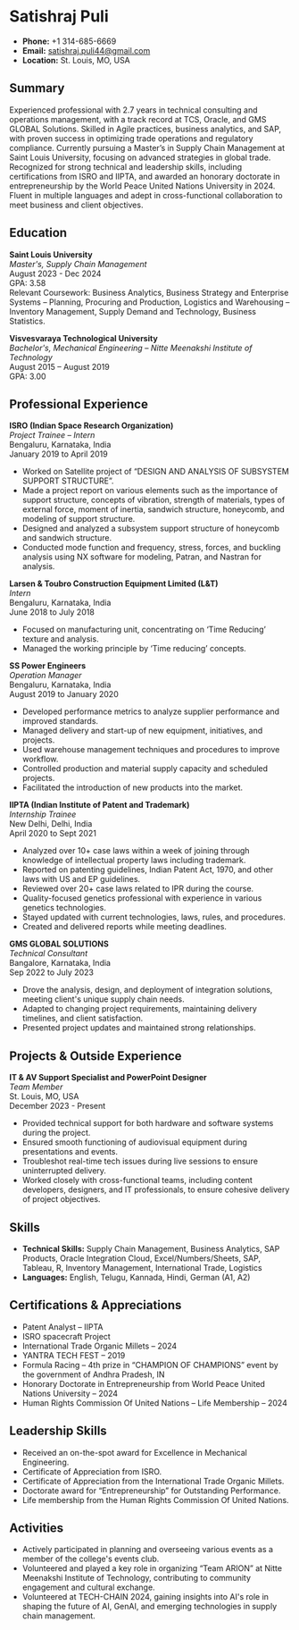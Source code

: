 # Satishraj Puli

- **Phone:** +1 314-685-6669
- **Email:** satishraj.puli44@gmail.com
- **Location:** St. Louis, MO, USA

## Summary

Experienced professional with 2.7 years in technical consulting and operations management, with a track record at TCS, Oracle, and GMS GLOBAL Solutions. Skilled in Agile practices, business analytics, and SAP, with proven success in optimizing trade operations and regulatory compliance. Currently pursuing a Master’s in Supply Chain Management at Saint Louis University, focusing on advanced strategies in global trade. Recognized for strong technical and leadership skills, including certifications from ISRO and IIPTA, and awarded an honorary doctorate in entrepreneurship by the World Peace United Nations University in 2024. Fluent in multiple languages and adept in cross-functional collaboration to meet business and client objectives.

## Education

**Saint Louis University**  
*Master's, Supply Chain Management*  
August 2023 - Dec 2024  
GPA: 3.58  
Relevant Coursework: Business Analytics, Business Strategy and Enterprise Systems – Planning, Procuring and Production, Logistics and Warehousing – Inventory Management, Supply Demand and Technology, Business Statistics.

**Visvesvaraya Technological University**  
*Bachelor's, Mechanical Engineering – Nitte Meenakshi Institute of Technology*  
August 2015 – August 2019  
GPA: 3.00

## Professional Experience

**ISRO (Indian Space Research Organization)**  
*Project Trainee – Intern*  
Bengaluru, Karnataka, India  
January 2019 to April 2019
- Worked on Satellite project of “DESIGN AND ANALYSIS OF SUBSYSTEM SUPPORT STRUCTURE”.
- Made a project report on various elements such as the importance of support structure, concepts of vibration, strength of materials, types of external force, moment of inertia, sandwich structure, honeycomb, and modeling of support structure.
- Designed and analyzed a subsystem support structure of honeycomb and sandwich structure.
- Conducted mode function and frequency, stress, forces, and buckling analysis using NX software for modeling, Patran, and Nastran for analysis.

**Larsen & Toubro Construction Equipment Limited (L&T)**  
*Intern*  
Bengaluru, Karnataka, India  
June 2018 to July 2018
- Focused on manufacturing unit, concentrating on ‘Time Reducing’ texture and analysis.
- Managed the working principle by ‘Time reducing’ concepts.

**SS Power Engineers**  
*Operation Manager*  
Bengaluru, Karnataka, India  
August 2019 to January 2020
- Developed performance metrics to analyze supplier performance and improved standards.
- Managed delivery and start-up of new equipment, initiatives, and projects.
- Used warehouse management techniques and procedures to improve workflow.
- Controlled production and material supply capacity and scheduled projects.
- Facilitated the introduction of new products into the market.

**IIPTA (Indian Institute of Patent and Trademark)**  
*Internship Trainee*  
New Delhi, Delhi, India  
April 2020 to Sept 2021
- Analyzed over 10+ case laws within a week of joining through knowledge of intellectual property laws including trademark.
- Reported on patenting guidelines, Indian Patent Act, 1970, and other laws with US and EP guidelines.
- Reviewed over 20+ case laws related to IPR during the course.
- Quality-focused genetics professional with experience in various genetics technologies.
- Stayed updated with current technologies, laws, rules, and procedures.
- Created and delivered reports while meeting deadlines.

**GMS GLOBAL SOLUTIONS**  
*Technical Consultant*  
Bangalore, Karnataka, India  
Sep 2022 to July 2023
- Drove the analysis, design, and deployment of integration solutions, meeting client's unique supply chain needs.
- Adapted to changing project requirements, maintaining delivery timelines, and client satisfaction.
- Presented project updates and maintained strong relationships.

## Projects & Outside Experience

**IT & AV Support Specialist and PowerPoint Designer**  
*Team Member*  
St. Louis, MO, USA  
December 2023 - Present
- Provided technical support for both hardware and software systems during the project.
- Ensured smooth functioning of audiovisual equipment during presentations and events.
- Troubleshot real-time tech issues during live sessions to ensure uninterrupted delivery.
- Worked closely with cross-functional teams, including content developers, designers, and IT professionals, to ensure cohesive delivery of project objectives.

## Skills

- **Technical Skills:** Supply Chain Management, Business Analytics, SAP Products, Oracle Integration Cloud, Excel/Numbers/Sheets, SAP, Tableau, R, Inventory Management, International Trade, Logistics
- **Languages:** English, Telugu, Kannada, Hindi, German (A1, A2)

## Certifications & Appreciations

- Patent Analyst – IIPTA
- ISRO spacecraft Project
- International Trade Organic Millets – 2024
- YANTRA TECH FEST – 2019
- Formula Racing – 4th prize in “CHAMPION OF CHAMPIONS” event by the government of Andhra Pradesh, IN
- Honorary Doctorate in Entrepreneurship from World Peace United Nations University – 2024
- Human Rights Commission Of United Nations – Life Membership – 2024

## Leadership Skills

- Received an on-the-spot award for Excellence in Mechanical Engineering.
- Certificate of Appreciation from ISRO.
- Certificate of Appreciation from the International Trade Organic Millets.
- Doctorate award for “Entrepreneurship” for Outstanding Performance.
- Life membership from the Human Rights Commission Of United Nations.

## Activities

- Actively participated in planning and overseeing various events as a member of the college's events club.
- Volunteered and played a key role in organizing “Team ARION” at Nitte Meenakshi Institute of Technology, contributing to community engagement and cultural exchange.
- Volunteered at TECH-CHAIN 2024, gaining insights into AI's role in shaping the future of AI, GenAI, and emerging technologies in supply chain management.
